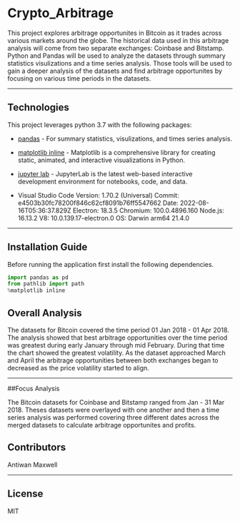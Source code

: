 # Crypto_Arbitrage

This project explores arbitrage opportunites in Bitcoin as it trades across various markets around the globe. The historical data used in this arbitrage analysis will come from two separate exchanges: Coinbase and Bitstamp. Python and Pandas will be used to analyze the datasets through summary statistics visulizations and a time series analysis. Those tools will be used to gain a deeper analysis of the datasets and find arbitrage opportunites by focusing on various time periods in the datasets. 

---

## Technologies

This project leverages python 3.7 with the following packages:

* [pandas](https://pandas.pydata.org/docs/getting_started/install.html) - For summary statistics, visulizations, and times series analysis.
* [matplotlib inline](https://matplotlib.org/stable/users/installing/index.html) - Matplotlib is a comprehensive library for creating static, animated, and interactive visualizations in Python. 
* [jupyter lab](https://jupyter.org/install) - JupyterLab is the latest web-based interactive development environment for notebooks, code, and data.

* Visual Studio Code Version: 1.70.2 (Universal)
Commit: e4503b30fc78200f846c62cf8091b76ff5547662
Date: 2022-08-16T05:36:37.829Z
Electron: 18.3.5
Chromium: 100.0.4896.160
Node.js: 16.13.2
V8: 10.0.139.17-electron.0
OS: Darwin arm64 21.4.0

---

## Installation Guide

Before running the application first install the following dependencies.

```python
import pandas as pd
from pathlib import path
%matplotlib inline
```

## Overall Analysis

The datasets for Bitcoin covered the time period 01 Jan 2018 - 01 Apr 2018. The analysis showed that best arbitrage opportunities over the time period was greatest during early January through mid February. During that time the chart showed the greatest volatility. As the dataset approached March and April the arbitrage opportunities between both exchanges began to decreased as the price volatility started to align. 

---
##Focus Analysis

The Bitcoin datasets for Coinbase and Bitstamp ranged from Jan - 31 Mar 2018. Theses datasets were overlayed with one another and then a time series analysis was performed covering three different dates across the merged datasets to calculate arbitrage opportunites and profits.








## Contributors

Antiwan Maxwell

---

## License

MIT
